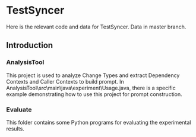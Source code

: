 # TestSyncer
Here is the relevant code and data for TestSyncer. Data in master branch.

## Introduction

### AnalysisTool
This project is used to analyze Change Types and extract Dependency Contexts and Caller Contexts to build prompt. In AnalysisTool\src\main\java\experiment\Usage.java, there is a specific example demonstrating how to use this project for prompt construction.

### Evaluate
This folder contains some Python programs for evaluating the experimental results.
